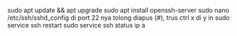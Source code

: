 sudo apt update && apt upgrade
sudo apt install openssh-server
sudo nano /etc/ssh/sshd_config
di port 22 nya tolong diapus (#), trus ctrl x di y in
sudo service ssh restart
sudo service ssh status
ip a

